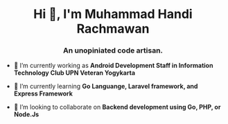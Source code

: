 <h1 align="center">Hi 👋, I'm Muhammad Handi Rachmawan</h1>
<h3 align="center">An unopiniated code artisan.</h3>

- 🔭 I’m currently working as **Android Development Staff in Information Technology Club UPN Veteran Yogykarta**

- 🌱 I’m currently learning **Go Languange, Laravel framework, and Express Framework**

- 👯 I’m looking to collaborate on **Backend development using Go, PHP, or Node.Js**
